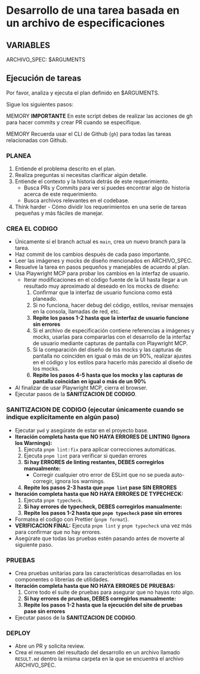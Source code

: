 # Desarrollo de una tarea basada en un archivo de especificaciones

## VARIABLES

ARCHIVO_SPEC: $ARGUMENTS

## Ejecución de tareas

Por favor, analiza y ejecuta el plan definido en $ARGUMENTS.

Sigue los siguientes pasos:

MEMORY **IMPORTANTE** En este script debes de realizar las acciones de gh para hacer commits y crear PR cuando se especifique.

MEMORY Recuerda usar el CLI de Github (`gh`) para todas las tareas relacionadas con Github.

### PLANEA

1. Entiende el problema descrito en el plan.
2. Realiza preguntas si necesitas clarificar algún detalle.
3. Entiende el contexto y la historia detrás de este requerimiento.
   - Busca PRs y Commits para ver si puedes encontrar algo de historia acerca de este requerimiento.
   - Busca archivos relevantes en el codebase.
4. Think harder - Cómo dividir los requerimientos en una serie de tareas pequeñas y más fáciles de manejar.

### CREA EL CODIGO

- Únicamente si el branch actual es `main`, crea un nuevo branch para la tarea.
- Haz commit de los cambios después de cada paso importante.
- Leer las imágenes y mocks de diseño mencionados en ARCHIVO_SPEC.
- Resuelve la tarea en pasos pequeños y manejables de acuerdo al plan.
- Usa Playwright MCP para probar los cambios en la interfaz de usuario.
  - Iterar modificaciones en el código fuente de la UI hasta llegar a un resultado muy aproximado al deseado en los mocks de diseño:
    1. Confirmar que la interfaz de usuario funciona como está planeado.
    2. Si no funciona, hacer debug del código, estilos, revisar mensajes en la consola, llamadas de red, etc.
    3. **Repite los pasos 1-2 hasta que la interfaz de usuario funcione sin errores**
    4. Si el archivo de especificación contiene referencias a imágenes y mocks, usarlas para compararlas con el desarrollo de la interfaz de usuario mediante capturas de pantalla con Playwright MCP.
    5. Si la comparación del diseño de los mocks y las capturas de pantalla no coinciden en igual o más de un 90%, realizar ajustes en el código y los estilos para hacerlo más parecido al diseño de los mocks.
    6. **Repite los pasos 4-5 hasta que los mocks y las capturas de pantalla coincidan en igual o más de un 90%**
- Al finalizar de usar Playwright MCP, cierra el browser.
- Ejecutar pasos de la **SANITIZACION DE CODIGO**.

### SANITIZACION DE CODIGO (ejecutar únicamente cuando se indique explícitamente en algún paso)

- Ejecutar `pwd` y asegúrate de estar en el proyecto base.
- **Iteración completa hasta que NO HAYA ERRORES DE LINTING (Ignora los Warnings):**
  1. Ejecuta `pnpm lint:fix` para aplicar correcciones automáticas.
  2. Ejecuta `pnpm lint` para verificar si quedan errores
  3. **Si hay ERRORES de linting restantes, DEBES corregirlos manualmente:**
     - Corregir cualquier otro error de ESLint que no se pueda auto-corregir, ignora los warnings.
  4. **Repite los pasos 2-3 hasta que `pnpm lint` pase SIN ERRORES**
- **Iteración completa hasta que NO HAYA ERRORES DE TYPECHECK:**
  1. Ejecuta `pnpm typecheck`.
  2. **Si hay errores de typecheck, DEBES corregirlos manualmente:**
  3. **Repite los pasos 1-2 hasta que `pnpm typecheck` pase sin errores**
- Formatea el codigo con Prettier (`pnpm format`).
- **VERIFICACION FINAL:** Ejecuta `pnpm lint` y `pnpm typecheck` una vez más para confirmar que no hay errores.
- Asegúrate que todas las pruebas estén pasando antes de moverte al siguiente paso.

### PRUEBAS

- Crea pruebas unitarias para las características desarrolladas en los componentes o librerías de utilidades.
- **Iteración completa hasta que NO HAYA ERRORES DE PRUEBAS:**
  1. Corre todo el suite de pruebas para asegurar que no hayas roto algo.
  2. **Si hay errores de pruebas, DEBES corregirlos manualmente:**
  3. **Repite los pasos 1-2 hasta que la ejecución del site de pruebas pase sin errores**
- Ejecutar pasos de la **SANITIZACION DE CODIGO**.

### DEPLOY

- Abre un PR y solicita review.
- Crea el resumen del resultado del desarrollo en un archivo llamado `RESULT.md` dentro la misma carpeta en la que se encuentra el archivo ARCHIVO_SPEC.

